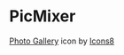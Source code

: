 # PicMixer

<a target="_blank" href="https://icons8.com/icon/43665/photo-gallery">Photo Gallery</a> icon by <a target="_blank" href="https://icons8.com">Icons8</a>